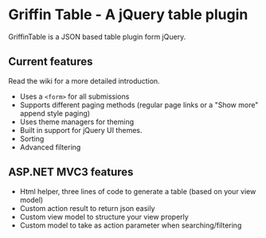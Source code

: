 Griffin Table - A jQuery table plugin
=====================================

GriffinTable is a JSON based table plugin form jQuery. 

Current features
----------------

Read the wiki for a more detailed introduction.

* Uses a `<form>` for all submissions
* Supports different paging methods (regular page links or a "Show more" append style paging)
* Uses theme managers for theming
* Built in support for jQuery UI themes.
* Sorting
* Advanced filtering

ASP.NET MVC3 features
---------------------

* Html helper, three lines of code to generate a table (based on your view model)
* Custom action result to return json easily
* Custom view model to structure your view properly
* Custom model to take as action parameter when searching/filtering



